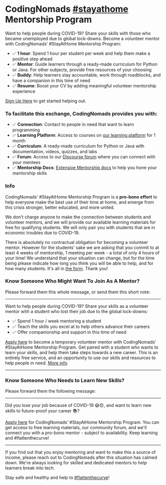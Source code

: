 # CodingNomads [#stayathome](https://twitter.com/search?q=%23stayathome) Mentorship Program

Want to help people during COVID-19? Share your skills with those who became unemployed due to global lock-downs. Become a volunteer mentor with CodingNomads’ #StayAtHome Mentorship Program:

- ✅ **1 hour**: Spend 1 hour per student per week and help them make a positive step ahead
- ✅ **Mentor**: Guide learners through a ready-made curriculum for Python or Java. For other subjects, provide free resources of your choosing
- ✅ **Buddy**: Help learners stay accountable, work through roadblocks, and have a companion in this time of need
- ✅ **Resume**: Boost your CV by adding meaningful volunteer mentorship experience

[Sign Up Here](https://codingnomads.github.io/stayathome-mentorship/index.html) to get started helping out.

### To facilitate this exchange, CodingNomads provides you with:

- ✅ **Connection**: Contact to people in need that want to learn programming
- ✅ **Learning Platform**: Access to courses on [our learning platform](https://platform.codingnomads.co/learn/) for 1 month
- ✅ **Curriculum**: A ready-made curriculum for Python or Java with documentation, videos, quizzes, and labs
- ✅ **Forum**: Access to our [Discourse forum](http://forum.codingnomads.co/) where you can connect with your mentees
- ✅ **Mentorship Docs**: [Extensive Mentorship docs](https://codingnomads.github.io/mentor-docs/04_how_to_mentor/) to help you hone your mentorship skills 

### Info

CodingNomads’ #StayAtHome Mentorship Program is a **pro-bono effort** to help everyone make the best use of their time at home, and emerge from this crisis stronger, better educated, and more united. 

We don't charge anyone to make the connection between students and volunteer mentors, and we will provide our available learning materials for free for qualifying students. We will only pair you with students that are in economic troubles due to COVID-19.

There is absolutely no contractual obligation for becoming a volunteer mentor. However for the students’ sake we are asking that you commit to at least 4 weeks of mentorship, 1 meeting per week - a total of only 4 hours of your time! We understand that your situation can change, but for the time being please indicate how long you think you will be able to help, and for how many students. It's all in [the form](https://codingnomads.github.io/stayathome-mentorship/index.html). Thank you!

### Know Someone Who Might Want To Join As A Mentor?

Please forward them this whole message, or send them this short note:

---

Want to help people during COVID-19? Share your skills as a volunteer mentor with a student who lost their job due to the global lock-downs:

- ✅ Spend 1 hour / week mentoring a student
- ✅ Teach the skills you excel at to help others advance their careers
- ✅ Offer companionship and support in this time of need

[Apply here](https://codingnomads.github.io/stayathome-mentorship/index.html) to become a temporary volunteer mentor with CodingNomads’ #StayAtHome Mentorship Program. Get paired with a student who wants to learn your skills, and help them take steps towards a new career. 
This is an entirely free service, and an opportunity to use our skills and resources to help people in need. [More info](https://github.com/CodingNomads/stayathome-mentorship/blob/master/README.md)

---

### Know Someone Who Needs to Learn New Skills?

Please forward them the following message:

---

Did you lose your job because of COVID-19 😷😞, and want to learn new skills to future-proof your career 📚? 

[Apply here](https://codingnomads.github.io/stayathome-mentorship/students.html) for CodingNomads’ #StayAtHome Mentorship Program. You can get access to free learning materials, our community forum, and we'll connect you with a pro-bono mentor - subject to availability. Keep learning and #flattenthecurve!

---

If you find out that you enjoy mentoring and want to make this a source of income,
please reach out to CodingNomads after this situation has calmed down. We're always looking for skilled and dedicated mentors to help learners break into tech.

Stay safe and healthy and help to [#flattenthecurve](https://twitter.com/search?q=%23flattenthecurve)!

